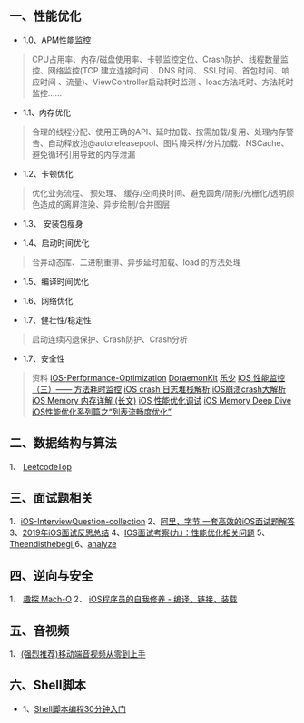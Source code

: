 
 ##  一、性能优化
 
* 1.0、APM性能监控

>  CPU占用率、内存/磁盘使用率、卡顿监控定位、Crash防护、线程数量监控、网络监控(TCP 建立连接时间 、DNS 时间、 SSL时间、首包时间、响应时间 、流量)、ViewController启动耗时监测 、load方法耗时、方法耗时监控......

* 1.1、内存优化

> 合理的线程分配、使用正确的API、延时加载、按需加载/复用、处理内存警告、自动释放池@autoreleasepool、图片降采样/分片加载、NSCache、避免循环引用导致的内存泄漏

* 1.2、卡顿优化

>  优化业务流程、 预处理、 缓存/空间换时间、避免圆角/阴影/光栅化/透明颜色造成的离屏渲染、异步绘制/合并图层

* 1.3、 安装包瘦身

> 

* 1.4、启动时间优化

>  合并动态库、二进制重排、异步延时加载、load 的方法处理

* 1.5、编译时间优化

* 1.6、网络优化

* 1.7、健壮性/稳定性

>  启动连续闪退保护、Crash防护、Crash分析

* 1.7、安全性

> 资料
>  [iOS-Performance-Optimization](https://github.com/skyming/iOS-Performance-Optimization)
>  [DoraemonKit](https://github.com/didi/DoraemonKit/blob/master/README_CN.md)
>  [乐少](https://www.jianshu.com/u/9c51a213b02e)
>  [iOS 性能监控（三）—— 方法耗时监控](https://www.jianshu.com/p/bc1c000afdba)
> [iOS crash 日志堆栈解析](https://juejin.im/post/6844903598011187213)
> [iOS崩溃crash大解析](https://www.jianshu.com/p/1b804426d212)
> [iOS Memory 内存详解 (长文)](https://juejin.im/post/6844903902169710600)
> [iOS 性能优化调试](https://www.jianshu.com/c/fcb00b489a85)
> [iOS Memory Deep Dive](https://www.jianshu.com/p/dad9f27e412e)
> [iOS性能优化系列篇之“列表流畅度优化”](https://juejin.im/post/6844903656769208334)


## 二、数据结构与算法
1、 [LeetcodeTop](https://github.com/afatcoder/LeetcodeTop)

## 三、面试题相关
1、[iOS-InterviewQuestion-collection](https://github.com/liberalisman/iOS-InterviewQuestion-collection)
2、[阿里、字节 一套高效的iOS面试题解答](https://github.com/colourful987/bytedance-alibaba-interview)
3、[2019年iOS面试反思总结](https://juejin.im/post/6844903942644563982)
4、[IOS面试考察(九)：性能优化相关问题](https://juejin.im/post/6844904131941892110#heading-50)
5、[Theendisthebegi ](https://www.jianshu.com/u/b836babfef41)
6、[analyze](https://github.com/draveness/analyze)

## 四、逆向与安全
1、 [趣探 Mach-O](https://juejin.im/post/5a0c5c5e51882555cc416602)
2、 [iOS程序员的自我修养 - 编译、链接、装载](https://juejin.im/post/5d5273b1f265da03f233c2d6)


## 五、音视频

1、[(强烈推荐)移动端音视频从零到上手](https://juejin.im/post/6844903889007820813)


## 六、Shell脚本

* 1、[Shell脚本编程30分钟入门](https://github.com/qinjx/30min_guides/blob/master/shell.md)
